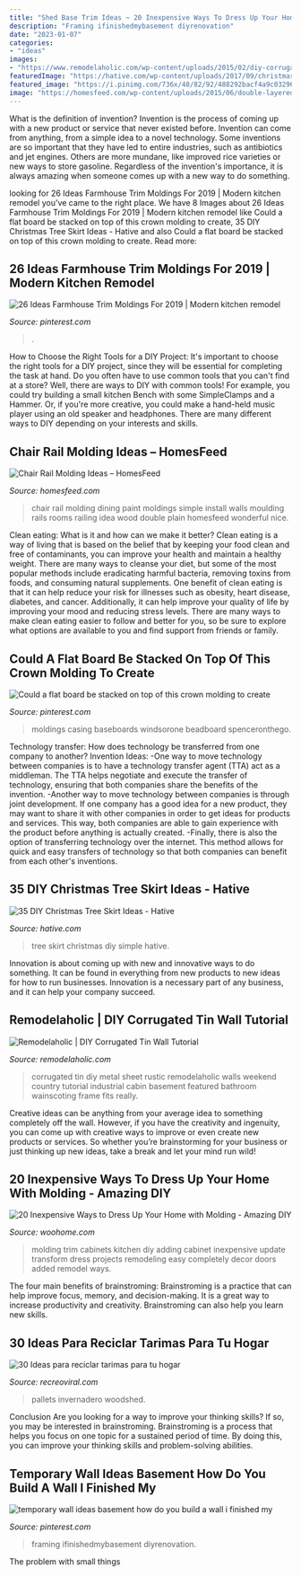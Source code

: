 ```yaml
---
title: "Shed Base Trim Ideas ~ 20 Inexpensive Ways To Dress Up Your Home With Molding"
description: "Framing ifinishedmybasement diyrenovation"
date: "2023-01-07"
categories:
- "ideas"
images:
- "https://www.remodelaholic.com/wp-content/uploads/2015/02/diy-corrugated-tin-metal-sheet-wall-The-Weekend-Country-Girl-featured-on-@Remodelaholic.jpg"
featuredImage: "https://hative.com/wp-content/uploads/2017/09/christmas-tree-skirt-diy/31-christmas-tree-skirt-diy-ideas.jpg"
featured_image: "https://i.pinimg.com/736x/48/82/92/488292bacf4a9c03296637562b3c9730.jpg"
image: "https://homesfeed.com/wp-content/uploads/2015/06/double-layered-rail-moldings-for-green-wall-system.jpeg"
---
```



What is the definition of invention?
Invention is the process of coming up with a new product or service that never existed before. Invention can come from anything, from a simple idea to a novel technology. Some inventions are so important that they have led to entire industries, such as antibiotics and jet engines. Others are more mundane, like improved rice varieties or new ways to store gasoline. Regardless of the invention's importance, it is always amazing when someone comes up with a new way to do something.

	

		
looking for 26 Ideas Farmhouse Trim Moldings For 2019 | Modern kitchen remodel you've came to the right place. We have 8 Images about 26 Ideas Farmhouse Trim Moldings For 2019 | Modern kitchen remodel like Could a flat board be stacked on top of this crown molding to create, 35 DIY Christmas Tree Skirt Ideas - Hative and also Could a flat board be stacked on top of this crown molding to create. Read more:
		
    
## 26 Ideas Farmhouse Trim Moldings For 2019 | Modern Kitchen Remodel

<img loading=lazy src="https://i.pinimg.com/736x/48/82/92/488292bacf4a9c03296637562b3c9730.jpg" onerror="this.onerror=null;this.src='https://tse2.mm.bing.net/th?id=OIP.p6xmrgA72vfSy8TgCFOT8gAAAA&amp;pid=15.1';" alt="26 Ideas Farmhouse Trim Moldings For 2019 | Modern kitchen remodel">

_Source: pinterest.com_

>. 

	

How to Choose the Right Tools for a DIY Project: It's important to choose the right tools for a DIY project, since they will be essential for completing the task at hand.
Do you often have to use common tools that you can't find at a store? Well, there are ways to DIY with common tools! For example, you could try building a small kitchen Bench with some SimpleClamps and a Hammer. Or, if you're more creative, you could make a hand-held music player using an old speaker and headphones. There are many different ways to DIY depending on your interests and skills.

    
## Chair Rail Molding Ideas – HomesFeed

<img loading=lazy src="https://homesfeed.com/wp-content/uploads/2015/06/double-layered-rail-moldings-for-green-wall-system.jpeg" onerror="this.onerror=null;this.src='https://tse2.mm.bing.net/th?id=OIP.meDWkPOhoduStM0luqjX1QHaFj&amp;pid=15.1';" alt="Chair Rail Molding Ideas – HomesFeed">

_Source: homesfeed.com_

>chair rail molding dining paint moldings simple install walls moulding rails rooms railing idea wood double plain homesfeed wonderful nice. 

	

Clean eating: What is it and how can we make it better?
Clean eating is a way of living that is based on the belief that by keeping your food clean and free of contaminants, you can improve your health and maintain a healthy weight. There are many ways to cleanse your diet, but some of the most popular methods include eradicating harmful bacteria, removing toxins from foods, and consuming natural supplements.
One benefit of clean eating is that it can help reduce your risk for illnesses such as obesity, heart disease, diabetes, and cancer. Additionally, it can help improve your quality of life by improving your mood and reducing stress levels. There are many ways to make clean eating easier to follow and better for you, so be sure to explore what options are available to you and find support from friends or family.

    
## Could A Flat Board Be Stacked On Top Of This Crown Molding To Create

<img loading=lazy src="https://i.pinimg.com/736x/be/f8/ae/bef8ae08dd6f04dbcb8e0c947c239a31.jpg" onerror="this.onerror=null;this.src='https://tse2.mm.bing.net/th?id=OIP._z0qnV5DK183YDYiVWgFKwHaKp&amp;pid=15.1';" alt="Could a flat board be stacked on top of this crown molding to create">

_Source: pinterest.com_

>moldings casing baseboards windsorone beadboard spenceronthego. 

	

Technology transfer: How does technology be transferred from one company to another?
Invention Ideas: 
-One way to move technology between companies is to have a technology transfer agent (TTA) act as a middleman. The TTA helps negotiate and execute the transfer of technology, ensuring that both companies share the benefits of the invention. 
-Another way to move technology between companies is through joint development. If one company has a good idea for a new product, they may want to share it with other companies in order to get ideas for products and services. This way, both companies are able to gain experience with the product before anything is actually created. 
-Finally, there is also the option of transferring technology over the internet. This method allows for quick and easy transfers of technology so that both companies can benefit from each other's inventions.

    
## 35 DIY Christmas Tree Skirt Ideas - Hative

<img loading=lazy src="https://hative.com/wp-content/uploads/2017/09/christmas-tree-skirt-diy/31-christmas-tree-skirt-diy-ideas.jpg" onerror="this.onerror=null;this.src='https://tse1.mm.bing.net/th?id=OIP.CBtumcGPVuwIP3zLf-yaXAHaK3&amp;pid=15.1';" alt="35 DIY Christmas Tree Skirt Ideas - Hative">

_Source: hative.com_

>tree skirt christmas diy simple hative. 

	

Innovation is about coming up with new and innovative ways to do something. It can be found in everything from new products to new ideas for how to run businesses. Innovation is a necessary part of any business, and it can help your company succeed.

    
## Remodelaholic | DIY Corrugated Tin Wall Tutorial

<img loading=lazy src="https://www.remodelaholic.com/wp-content/uploads/2015/02/diy-corrugated-tin-metal-sheet-wall-The-Weekend-Country-Girl-featured-on-@Remodelaholic.jpg" onerror="this.onerror=null;this.src='https://tse1.mm.bing.net/th?id=OIP.6baPomHSt4mwpauS-Si1xQHaLH&amp;pid=15.1';" alt="Remodelaholic | DIY Corrugated Tin Wall Tutorial">

_Source: remodelaholic.com_

>corrugated tin diy metal sheet rustic remodelaholic walls weekend country tutorial industrial cabin basement featured bathroom wainscoting frame fits really. 

	

Creative ideas can be anything from your average idea to something completely off the wall. However, if you have the creativity and ingenuity, you can come up with creative ways to improve or even create new products or services. So whether you’re brainstorming for your business or just thinking up new ideas, take a break and let your mind run wild!

    
## 20 Inexpensive Ways To Dress Up Your Home With Molding - Amazing DIY

<img loading=lazy src="http://www.woohome.com/wp-content/uploads/2016/07/remodeling-projects-by-adding-molding-5.jpg" onerror="this.onerror=null;this.src='https://tse2.mm.bing.net/th?id=OIP.F3EOuELjQdKQKOT99nx6EQHaJ4&amp;pid=15.1';" alt="20 Inexpensive Ways to Dress Up Your Home with Molding - Amazing DIY">

_Source: woohome.com_

>molding trim cabinets kitchen diy adding cabinet inexpensive update transform dress projects remodeling easy completely decor doors added remodel ways. 

	

The four main benefits of brainstroming:
Brainstroming is a practice that can help improve focus, memory, and decision-making. It is a great way to increase productivity and creativity. Brainstroming can also help you learn new skills.

    
## 30 Ideas Para Reciclar Tarimas Para Tu Hogar

<img loading=lazy src="https://www.recreoviral.com/wp-content/uploads/2015/06/30-ideas-pallets-bases-diy-26.jpg" onerror="this.onerror=null;this.src='https://tse2.mm.bing.net/th?id=OIP.lzmJfTaAIfq3moqq9PKgEgHaJ4&amp;pid=15.1';" alt="30 Ideas para reciclar tarimas para tu hogar">

_Source: recreoviral.com_

>pallets invernadero woodshed. 

	

Conclusion
Are you looking for a way to improve your thinking skills? If so, you may be interested in brainstroming. Brainstroming is a process that helps you focus on one topic for a sustained period of time. By doing this, you can improve your thinking skills and problem-solving abilities.

    
## Temporary Wall Ideas Basement How Do You Build A Wall I Finished My

<img loading=lazy src="https://i.pinimg.com/736x/a6/28/a5/a628a5fa262e7462aa1d1084d2bb2bc6.jpg" onerror="this.onerror=null;this.src='https://tse4.mm.bing.net/th?id=OIP.OdYq_dskGuKicci33BhE8AHaE7&amp;pid=15.1';" alt="temporary wall ideas basement how do you build a wall i finished my">

_Source: pinterest.com_

>framing ifinishedmybasement diyrenovation. 

	

The problem with small things
 

